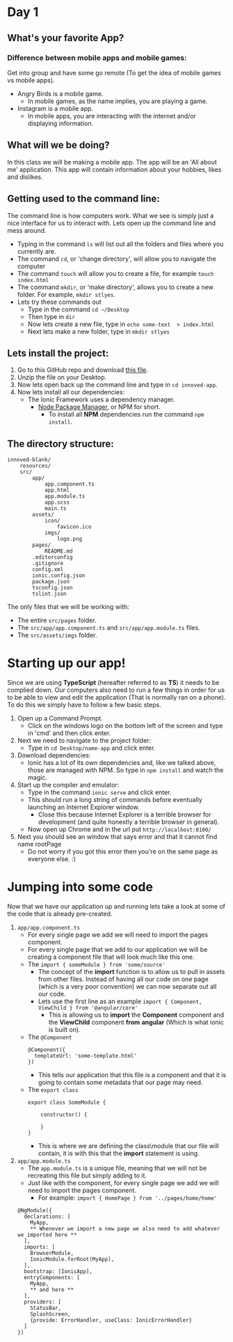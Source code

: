 # Day 1

## What's your favorite App?

### Difference between mobile apps and mobile games:
Get into group and have some go remote (To get the idea of mobile games vs mobile apps).

- Angry Birds is a mobile game.
    - In mobile games, as the name implies, you are playing a game.
- Instagram is a mobile app.
    - In mobile apps, you are interacting with the internet and/or displaying information.

## What will we be doing?
In this class we will be making a mobile app. The app will be an 'All about me' application. This app will contain information about your hobbies, likes and dislikes.

## Getting used to the command line:
The command line is how computers work. What we see is simply just a nice interface for us to interact with. Lets open up the command line and mess around.

- Typing in the command `ls` will list out all the folders and files where you currently are.
- The command `cd`, or 'change directory', will allow you to navigate the computer
- The command `touch` will allow you to create a file, for example `touch index.html`
- The command `mkdir`, or 'make directory', allows you to create a new folder. For example, `mkdir stlyes`.
- Lets try these commands out
    - Type in the command `cd ~/Desktop`
    - Then type in `dir`
    - Now lets create a new file, type in `echo some-text  > index.html`
    - Next lets make a new folder, type in `mkdir stlyes`
    
## Lets install the project:

1. Go to this GitHub repo and download [this file](https://github.com/Jordomav/Innoved/archive/master.zip).
2. Unzip the file on your Desktop.
3. Now lets open back up the command line and type in `cd innoved-app`.
4. Now lets install all our dependencies:
    - The Ionic Framework uses a dependency manager.
        - [Node Package Manager](https://www.npmjs.com/), or NPM for short.
            - To install all __NPM__ dependencies run the command `npm install`.
                    
## The directory structure:

```
innoved-blank/
    resources/
    src/
        app/
            app.component.ts
            app.html
            app.module.ts
            app.scss
            main.ts
        assets/
            icon/
                favicon.ico
            imgs/
                logo.png
        pages/
            README.md
        .editorconfig
        .gitignore
        config.xml
        ionic.config.json
        package.json
        tsconfig.json
        tslint.json
```

The only files that we will be working with:

- The entire `src/pages` folder.
- The `src/app/app.component.ts` and `src/app/app.module.ts` files.
- The `src/assets/imgs` folder.

# Starting up our app!
Since we are using __TypeScript__ (hereafter referred to as __TS__) it needs to be complied down. Our computers also need to run a few things in order for us to be able to view and edit the application (That is normally ran on a phone). To do this we simply have to follow a few basic steps.

1. Open up a Command Prompt.
    - Click on the windows logo on the bottom left of the screen and type in 'cmd' and then click enter.
2. Next we need to navigate to the project folder:
    - Type in `cd Desktop/name-app` and click enter.
3. Download dependencies:
    - Ionic has a lot of its own dependencies and, like we talked above, those are managed with NPM. So type in `npm install` and watch the magic. 
4. Start up the compiler and emulator:
    - Type in the command `ionic serve` and click enter.
    - This should run a long string of commands before eventually launching an Internet Explorer window.
        - Close this because Internet Explorer is a terrible browser for development (and quite honestly a terrible browser in general).
    - Now open up Chrome and in the url put `http://localhost:8100/`
5. Next you should see an window that says error and that it cannot find name rootPage
    - Do not worry if you got this error then you're on the same page as everyone else. :)

# Jumping into some code
Now that we have our application up and running lets take a look at some of the code that is already pre-created.

1. `app/app.component.ts`
    - For every single page we add we will need to import the pages component.
    - For every single page that we add to our application we will be creating a component file that will look much like this one.
    - The `import { someModule } from 'some/source'`
        - The concept of the __import__ function is to allow us to pull in assets from other files. Instead of having all our code on one page (which is a very poor convention) we can now separate out all our code.
        - Lets use the first line as an example `import { Component, ViewChild } from '@angular/core'`
            - This is allowing us to __import__ the __Component__ component and the __ViewChild__ component __from__ __angular__ (Which is what ionic is built on).
    - The `@Component`
        ```
        @Component({
          templateUrl: 'some-template.html'
        })
        ```
        - This tells our application that this file is a component and that it is going to contain some metadata that our page may need.
    - The `export class`
        ```
        export class SomeModule {
        
            constructor() {
            
            }
        }
        ```
        - This is where we are defining the class\module that our file will contain, it is with this that the __import__ statement is using.
2. `app/app.module.ts`
    - The `app.module.ts` is a unique file, meaning that we will not be recreating this file but simply adding to it.
    - Just like with the component, for every single page we add we will need to import the pages component.
        - For example: `import { HomePage } from '../pages/home/home'`
    ```
    @NgModule({
      declarations: [
        MyApp,
        ** Whenever we import a new page we also need to add whatever we imported here **
      ],
      imports: [
        BrowserModule,
        IonicModule.forRoot(MyApp),
      ],
      bootstrap: [IonicApp],
      entryComponents: [
        MyApp,
        ** and here **
      ],
      providers: [
        StatusBar,
        SplashScreen,
        {provide: ErrorHandler, useClass: IonicErrorHandler}
      ]
    })
    ```